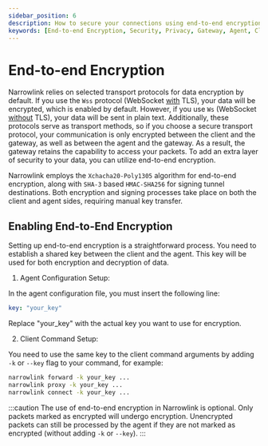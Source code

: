 ```yaml
---
sidebar_position: 6
description: How to secure your connections using end-to-end encryption
keywords: [End-to-end Encryption, Security, Privacy, Gateway, Agent, Client, Narrowlink, Narrow, Link, Networking, Internet, Security, Privacy, Open Source, Self-hosted, Tutorial, How-to, Guide, Nat, Firewall, Proxy, Reverse Proxy, Tunnel,Nat, Firewall, Proxy, Reverse Proxy, Tunnel, Xchacha20-Poly1305, HMAC-SHA256]
---
```


# End-to-end Encryption

Narrowlink relies on selected transport protocols for data encryption by default. If you use the `Wss` protocol (WebSocket <ins>with</ins> TLS), your data will be encrypted, which is enabled by default. However, if you use `Ws` (WebSocket <ins>without</ins> TLS), your data will be sent in plain text. Additionally, these protocols serve as transport methods, so if you choose a secure transport protocol, your communication is only encrypted between the client and the gateway, as well as between the agent and the gateway. As a result, the gateway retains the capability to access your packets. To add an extra layer of security to your data, you can utilize end-to-end encryption.

Narrowlink employs the `Xchacha20-Poly1305` algorithm for end-to-end encryption, along with `SHA-3` based `HMAC-SHA256` for signing tunnel destinations. Both encryption and signing processes take place on both the client and agent sides, requiring manual key transfer.

## Enabling End-to-End Encryption

Setting up end-to-end encryption is a straightforward process. You need to establish a shared key between the client and the agent. This key will be used for both encryption and decryption of data.

1. Agent Configuration Setup:

In the agent configuration file, you must insert the following line:

```yaml
key: "your_key"
```
Replace "your_key" with the actual key you want to use for encryption.

2. Client Command Setup:

You need to use the same key to the client command arguments by adding `-k` or `--key` flag to your command, for example:

```bash
narrowlink forward -k your_key ...
narrowlink proxy -k your_key ...
narrowlink connect -k your_key ...
```

:::caution
The use of end-to-end encryption in Narrowlink is optional. Only packets marked as encrypted will undergo encryption. Unencrypted packets can still be processed by the agent if they are not marked as encrypted (without adding `-k` or `--key`).
:::
